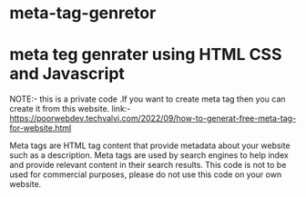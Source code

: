 # meta-tag-genretor
meta teg genrater using HTML CSS and Javascript
===================================================

NOTE:- this is a private code .If you want to create meta tag then you can create it from this website.
link:- https://poorwebdev.techvalvi.com/2022/09/how-to-generat-free-meta-tag-for-website.html

Meta tags are HTML tag content that provide metadata about your website such as a description. Meta tags are used by search engines to help index and provide relevant content in their search results.
This code is not to be used for commercial purposes, please do not use this code on your own website.
